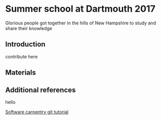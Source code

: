 # Summer school at Dartmouth 2017

Glorious people got together in the hills of New Hampshire to study
and share their knowledge

## Introduction

contribute here

## Materials

## Additional references
hello

[Software carpentry git tutorial](https://swcarpentry.github.io/git-novice/)
